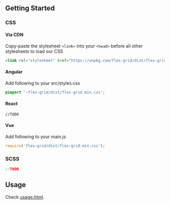 Getting Started
---------------

### CSS
#### Via CDN

Copy-paste the stylesheet `<link>` into your `<head>` before all other stylesheets to load our CSS

```html
<link rel="stylesheet" href="https://unpkg.com/flex-grid/dist/flex-grid.min.css">
```

#### Angular 
Add following to your src/styles.css

```css
@import '~flex-grid/dist/flex-grid.min.css';
```

#### React
```
//TODO
```

#### Vue
Add following to your main.js

```js
require('flex-grid/dist/flex-grid.min.css');
```
### SCSS
``` js
//TODO
```

Usage
---------------
Check [usage.html](usage.html).
